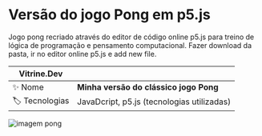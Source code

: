 <h1>Versão do jogo Pong em p5.js</h1>

<p>Jogo pong recriado através do editor de código online p5.js para treino de lógica de programação e pensamento computacional. Fazer download da pasta, ir no editor online p5.js e add new file.</p>

| Vitrine.Dev |     |
| ------------| --- |
| :sparkles: Nome| **Minha versão do clássico jogo Pong**
| :label: Tecnologias | JavaDcript, p5.js (tecnologias utilizadas)

![imagem pong](https://github.com/SadyBeca/pong-com-p5js/assets/134239560/2e8178a7-1f12-437f-a6b9-4711a8fceb08#vitrinedev)




